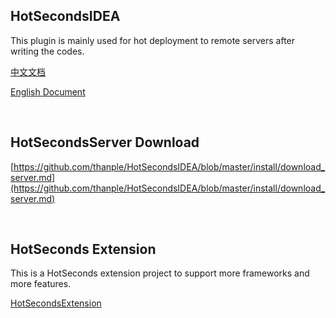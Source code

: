 ## HotSecondsIDEA
 This plugin is mainly used for hot deployment to remote servers after writing the codes.
 <br>
 
 [中文文档](https://github.com/thanple/HotSecondsIDEA/blob/master/install/%E4%BD%BF%E7%94%A8%E6%96%87%E6%A1%A3.md)
 <br>
 
 [English Document](https://github.com/thanple/HotSecondsIDEA/blob/master/install/document.md)

<br> 

 ## HotSecondsServer Download
 [https://github.com/thanple/HotSecondsIDEA/blob/master/install/download_server.md](https://github.com/thanple/HotSecondsIDEA/blob/master/install/download_server.md)

 <br>
 
 ## HotSeconds Extension

This is a HotSeconds extension project to support more frameworks and more features.
 
 [HotSecondsExtension](https://github.com/Liubsyy/HotSecondsExtension)
